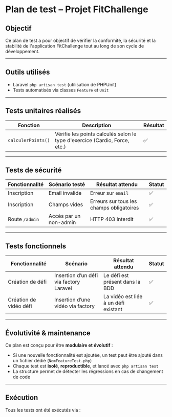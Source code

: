 #  Plan de test – Projet FitChallenge

##  Objectif

Ce plan de test a pour objectif de vérifier la conformité, la sécurité et la stabilité de l'application FitChallenge tout au long de son cycle de développement.

---

## Outils utilisés

- Laravel `php artisan test` (utilisation de PHPUnit)
- Tests automatisés via classes `Feature` et `Unit`

---

##  Tests unitaires réalisés

| Fonction | Description | Résultat |
|----------|-------------|----------|
| `calculerPoints()` | Vérifie les points calculés selon le type d'exercice (Cardio, Force, etc.) | ✅ |

---

##  Tests de sécurité

| Fonctionnalité | Scénario testé | Résultat attendu | Statut |
|----------------|----------------|------------------|--------|
| Inscription | Email invalide | Erreur sur `email` | ✅ |
| Inscription | Champs vides | Erreurs sur tous les champs obligatoires | ✅ |
| Route `/admin` | Accès par un non-admin | HTTP 403 Interdit | ✅ |

---

##  Tests fonctionnels

| Fonctionnalité         | Scénario                                 | Résultat attendu                    | Statut |
|------------------------|------------------------------------------|-------------------------------------|--------|
| Création de défi       | Insertion d’un défi via factory Laravel  | Le défi est présent dans la BDD     | ✅     |
| Création de vidéo défi | Insertion d’une vidéo via factory        | La vidéo est liée à un défi existant | ✅    |

---

##  Évolutivité & maintenance

Ce plan est conçu pour être **modulaire et évolutif** :
- Si une nouvelle fonctionnalité est ajoutée, un test peut être ajouté dans un fichier dédié (`NomFeatureTest.php`)
- Chaque test est **isolé**, **reproductible**, et lancé avec `php artisan test`
- La structure permet de détecter les régressions en cas de changement de code

---

##  Exécution

Tous les tests ont été exécutés via :

